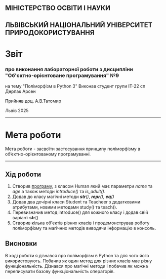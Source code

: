 ## МІНІСТЕРСТВО ОСВІТИ І НАУКИ 
## ЛЬВІВСЬКИЙ НАЦІОНАЛЬНИЙ УНІВЕРСИТЕТ ПРИРОДОКОРИСТУВАННЯ
# Звіт
### про виконання лабораторної роботи з дисципліни "Об'єктно-орієнтоване програмування" №9
на тему "Поліморфізм в Python 3"
Виконав студент групи ІТ-22 сп 
Дерпак Арсен

Прийняв доц. А.В.Татомир

Львів 2025

______________
# Мета роботи
Мета роботи - засвоїти застосування принципу поліморфізму в об’єктно-орієнтованому програмуванні.

______________
## Хід роботи
1. Створив [програму](lab-9-special-methods.py), з класом Human який має параметри *name* та *age* а також методи *introduce()* та *is_adult()*.
2. Додав до класу магічні методи *__str__()*, *__repr__()*, *__eq__()*
3. Додав два дочірні класи Student та Teacheer з додатковими атрибутами, новими методами study() та teach(). 
4. Перевизначив метод introduce() для кожного класу і додав свій варіант __str__()
5. Створив кілька об'єктів різних класів і продемонстрував роботу поліморфізму та магічних методів виводячи інформацію в консоль.

## Висновки
В ході роботи я дізнався про поліморфізм в Python та для чого його використовують. Побачив як один метод для різних класів має різну функціональність. Дізнався про магічні методи і побачив як можна переписувати базову функціональність операторів.